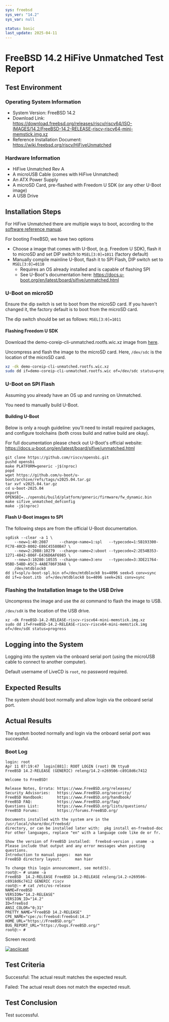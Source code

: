 ```yaml
---
sys: freebsd
sys_ver: "14.2"
sys_var: null

status: basic
last_update: 2025-04-11
---
```


# FreeBSD 14.2 HiFive Unmatched Test Report

## Test Environment

### Operating System Information

- System Version: FreeBSD 14.2
- Download Link: https://download.freebsd.org/releases/riscv/riscv64/ISO-IMAGES/14.2/FreeBSD-14.2-RELEASE-riscv-riscv64-mini-memstick.img.xz
- Reference Installation Document: https://wiki.freebsd.org/riscv/HiFiveUnmatched

### Hardware Information

- HiFive Unmatched Rev A
- A microUSB Cable (comes with HiFive Unmatched)
- An ATX Power Supply
- A microSD Card, pre-flashed with Freedom U SDK (or any other U-Boot image)
- A USB Drive

## Installation Steps

For HiFive Unmatched there are multiple ways to boot, according to the [software reference manual](https://www.sifive.com/document-file/hifive-unmatched-software-reference-manual).

For booting FreeBSD, we have two options
- Choose a image that comes with U-Boot, (e.g. Freedom U SDK), flash it to microSD and set DIP switch to `MSEL[3:0]=1011` (factory default)
- Manually compile mainline U-Boot, flash it to SPI Flash, DIP switch set to `MSEL[3:0]=0110`
    - Requires an OS already installed and is capable of flashing SPI
    - See U-Boot's documentation here: https://docs.u-boot.org/en/latest/board/sifive/unmatched.html

### U-Boot on microSD

Ensure the dip switch is set to boot from the microSD card. If you haven't changed it, the factory default is to boot from the microSD card.

The dip switch should be set as follows: `MSEL[3:0]=1011`

#### Flashing Freedom U SDK

Download the demo-coreip-cli-unmatched.rootfs.wic.xz image from [here](https://github.com/sifive/freedom-u-sdk/releases/latest).

Uncompress and flash the image to the microSD card. Here, `/dev/sdc` is the location of the microSD card.

```bash
xz -dk demo-coreip-cli-unmatched.rootfs.wic.xz
sudo dd if=demo-coreip-cli-unmatched.rootfs.wic of=/dev/sdc status=progress
```

### U-Boot on SPI Flash

Assuming you already have an OS up and running on Unmatched.

You need to manually build U-Boot.

#### Building U-Boot

Below is only a rough guideline: you'll need to install required packages, and configure toolchains (both cross build and native build are okay).

For full documentation please check out U-Boot's official website: https://docs.u-boot.org/en/latest/board/sifive/unmatched.html

```shell
git clone https://github.com/riscv/opensbi.git
pushd opensbi
make PLATFORM=generic -j$(nproc)
popd
wget https://github.com/u-boot/u-boot/archive/refs/tags/v2025.04.tar.gz
tar xvf v2025.04.tar.gz
cd u-boot-2025.04
export OPENSBI=../opensbi/build/platform/generic/firmware/fw_dynamic.bin
make sifive_unmatched_defconfig
make -j$(nproc)
```

#### Flash U-Boot images to SPI

The following steps are from the official U-Boot documentation.

```shell
sgdisk --clear -a 1 \
    --new=1:40:2087     --change-name=1:spl   --typecode=1:5B193300-FC78-40CD-8002-E86C45580B47 \
    --new=2:2088:10279  --change-name=2:uboot --typecode=2:2E54B353-1271-4842-806F-E436D6AF6985 \
    --new=3:10280:10535 --change-name=3:env   --typecode=3:3DE21764-95BD-54BD-A5C3-4ABE786F38A8 \
    /dev/mtdblock0
dd if=spl/u-boot-spl.bin of=/dev/mtdblock0 bs=4096 seek=5 conv=sync
dd if=u-boot.itb  of=/dev/mtdblock0 bs=4096 seek=261 conv=sync
```

### Flashing the Installation Image to the USB Drive

Uncompress the image and use the `dd` command to flash the image to USB.

`/dev/sdX` is the location of the USB drive.

```shell
xz -dk FreeBSD-14.2-RELEASE-riscv-riscv64-mini-memstick.img.xz
sudo dd if=FreeBSD-14.2-RELEASE-riscv-riscv64-mini-memstick.img of=/dev/sdX status=progress
```

## Logging into the System

Logging into the system via the onboard serial port (using the microUSB cable to connect to another computer).

Default username of LiveCD is `root`, no password required.

## Expected Results

The system should boot normally and allow login via the onboard serial port.

## Actual Results

The system booted normally and login via the onboard serial port was successful.

### Boot Log

```log
login: root
Apr 11 07:19:47  login[881]: ROOT LOGIN (root) ON ttyu0
FreeBSD 14.2-RELEASE (GENERIC) releng/14.2-n269506-c8918d6c7412

Welcome to FreeBSD!

Release Notes, Errata: https://www.FreeBSD.org/releases/
Security Advisories:   https://www.FreeBSD.org/security/
FreeBSD Handbook:      https://www.FreeBSD.org/handbook/
FreeBSD FAQ:           https://www.FreeBSD.org/faq/
Questions List:        https://www.FreeBSD.org/lists/questions/
FreeBSD Forums:        https://forums.FreeBSD.org/

Documents installed with the system are in the /usr/local/share/doc/freebsd/
directory, or can be installed later with:  pkg install en-freebsd-doc
For other languages, replace "en" with a language code like de or fr.

Show the version of FreeBSD installed:  freebsd-version ; uname -a
Please include that output and any error messages when posting questions.
Introduction to manual pages:  man man
FreeBSD directory layout:      man hier

To change this login announcement, see motd(5).
root@:~ # uname -a
FreeBSD  14.2-RELEASE FreeBSD 14.2-RELEASE releng/14.2-n269506-c8918d6c7412 GENERIC riscv
root@:~ # cat /etc/os-release
NAME=FreeBSD
VERSION="14.2-RELEASE"
VERSION_ID="14.2"
ID=freebsd
ANSI_COLOR="0;31"
PRETTY_NAME="FreeBSD 14.2-RELEASE"
CPE_NAME="cpe:/o:freebsd:freebsd:14.2"
HOME_URL="https://FreeBSD.org/"
BUG_REPORT_URL="https://bugs.FreeBSD.org/"
root@:~ # 
```

Screen record:

[![asciicast](https://asciinema.org/a/5dxQalniYzBi2YWpozwhs4jdv.svg)](https://asciinema.org/a/5dxQalniYzBi2YWpozwhs4jdv)

## Test Criteria

Successful: The actual result matches the expected result.

Failed: The actual result does not match the expected result.

## Test Conclusion

Test successful.
